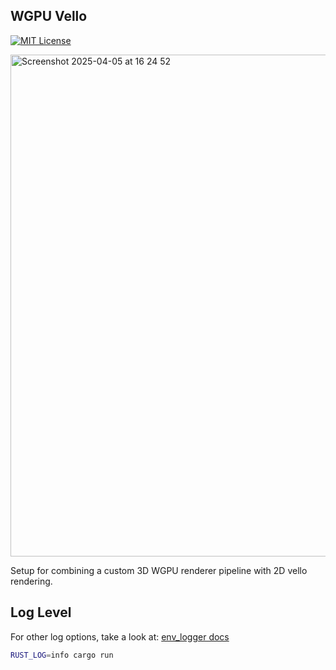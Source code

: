 ## WGPU Vello

[![MIT License](https://img.shields.io/badge/License-MIT-green.svg)](https://choosealicense.com/licenses/mit/)

<img width="803" alt="Screenshot 2025-04-05 at 16 24 52" src="https://github.com/user-attachments/assets/d6824aa8-4138-4223-8f22-8ce246066476" />

Setup for combining a custom 3D WGPU renderer pipeline with 2D vello rendering.

## Log Level

For other log options, take a look at: <a href="https://docs.rs/env_logger/latest/env_logger/">env_logger docs</a>

```bash
RUST_LOG=info cargo run
```
